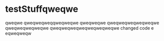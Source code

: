 # testStuffqweqwe
qweqwe
qweqweqweqqweqweqwe
qweqweqwe
qweqweqweqweqweqwe
qweqweqweqweqwe
qweqweqweqweqweqweqweqwe
changed code e
eqweqweqw
